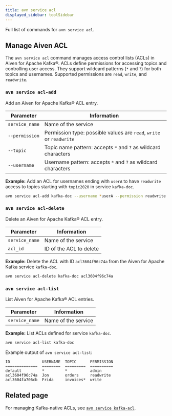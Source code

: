 ```yaml
---
title: avn service acl
displayed_sidebar: toolSidebar
---
```


Full list of commands for `avn service acl`.

## Manage Aiven ACL

The `avn service acl` command manages access control lists (ACLs) in Aiven for Apache
Kafka®. ACLs define permissions for accessing topics and controlling user access. They
support wildcard patterns (`*` and `?`) for both topics and usernames. Supported
permissions are `read`, `write`, and `readwrite`.

### `avn service acl-add`

Add an Aiven for Apache Kafka® ACL entry.

| Parameter      | Information                                                             |
| -------------- | ----------------------------------------------------------------------- |
| `service_name` | Name of the service                                               |
| `--permission` | Permission type: possible values are `read`, `write` or `readwrite` |
| `--topic` | Topic name pattern: accepts `*` and `?` as wildcard characters      |
| `--username` | Username pattern: accepts `*` and `?` as wildcard characters        |

**Example:** Add an ACL for usernames ending with `userA` to have `readwrite` access to
topics starting with `topic2020` in service `kafka-doc`.

```bash
avn service acl-add kafka-doc --username *userA --permission readwrite --topic topic2020*
```

### `avn service acl-delete`

Delete an Aiven for Apache Kafka® ACL entry.

| Parameter      | Information                 |
| -------------- | --------------------------- |
| `service_name` | Name of the service     |
| `acl_id` | ID of the ACL to delete |

**Example:** Delete the ACL with ID `acl3604f96c74a` from the Aiven for
Apache Kafka service `kafka-doc`.

```bash
avn service acl-delete kafka-doc acl3604f96c74a
```

### `avn service acl-list`

List Aiven for Apache Kafka® ACL entries.

| Parameter      | Information             |
| -------------- | ----------------------- |
| `service_name` | Name of the service |

**Example:** List ACLs defined for service `kafka-doc`.

```bash
avn service acl-list kafka-doc
```

Example output of `avn service acl-list`:

```text
ID              USERNAME  TOPIC      PERMISSION
==============  ========  =========  ==========
default         *         *          admin
acl3604f96c74a  Jon       orders     readwrite
acl3604fa706cb  Frida     invoices*  write
```

## Related page

For managing Kafka-native ACLs, see [`avn service kafka-acl`](/docs/tools/cli/service/kafka-acl).
